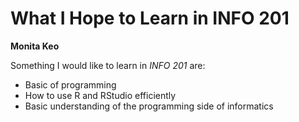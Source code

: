 # What I Hope to Learn in INFO 201 #

**Monita Keo**

Something I would like to learn in *INFO 201* are: 
- Basic of programming 
- How to use R and RStudio efficiently
- Basic understanding of the programming side of informatics 
